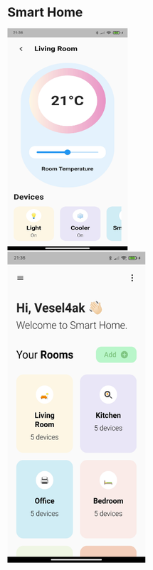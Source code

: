 # Smart Home

<div>
<img src="./assets/details.jpg" height="500" width="270"/>
<img src="./assets/home.jpg" height="700" width="310"/>
</div>
